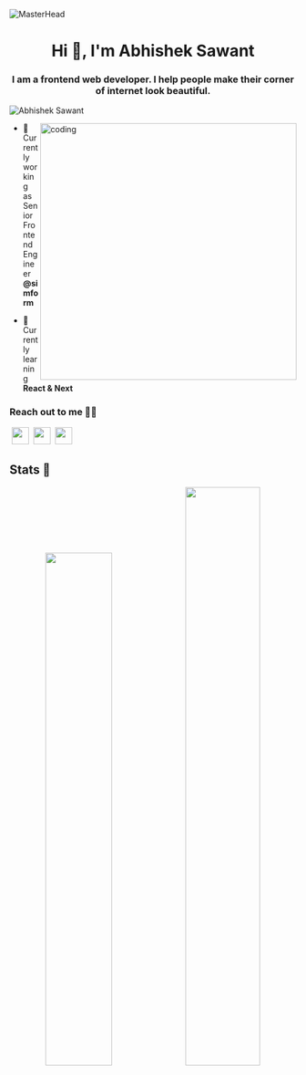 ![MasterHead](https://user-images.githubusercontent.com/22107794/139580686-887df369-edb8-4bc8-b607-4fbf6d7e4866.gif)

<h1 align="center">Hi 👋, I'm Abhishek Sawant</h1>
<h3 align="center">I am a frontend web developer. I help people make their corner of internet look beautiful.</h3>
<p align="left"> <img src="https://komarev.com/ghpvc/?username=abhi-sawant&label=Profile%20views&color=0e75b6&style=flat" alt="Abhishek Sawant" /> </p>
<img align="right" alt="coding" width="450" src="https://user-images.githubusercontent.com/55389276/140866485-8fb1c876-9a8f-4d6a-98dc-08c4981eaf70.gif">

- 🔭 Currently working as Senior Frontend Engineer **@simform**

- 🌱 Currently learning **React & Next**

<h3 align="left">Reach out to me 🙋‍♂️</h3>
<p align="left">
&nbsp;<a href="https://twitter.com/slowpankha"><image src="https://github.com/gauravghongde/social-icons/blob/master/SVG/Color/Twitter.svg" height="30"></a>&nbsp;&nbsp;<a href="https://www.linkedin.com/in/abhi-underscore/"><image src="https://github.com/gauravghongde/social-icons/blob/master/SVG/Color/LinkedIN.svg" height="30"></a>&nbsp;&nbsp;<a href="mailto:abhisawant111111@gmail.com?subject=Hey%20Abhishek,%20From%20Github"><image src="https://github.com/gauravghongde/social-icons/blob/master/SVG/Color/Mail_ru.svg" height="30"></a>&nbsp;&nbsp;
</p>

## Stats 🚀

<p align="center">
  <img width="48%" src="https://github-readme-stats.vercel.app/api?username=abhi-sawant&show_icons=true&hide_border=true&theme=calm" />
  <img width="51%" src="https://github-readme-streak-stats.herokuapp.com/?user=abhi-sawant&hide_border=true&theme=calm" />
</p>
